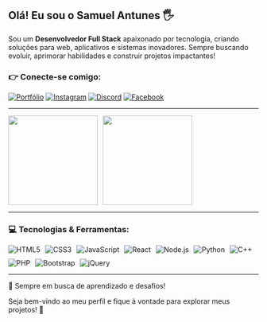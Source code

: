 ## Olá! Eu sou o Samuel Antunes 🖐️

Sou um **Desenvolvedor Full Stack** apaixonado por tecnologia, criando soluções para web, aplicativos e sistemas inovadores. Sempre buscando evoluir, aprimorar habilidades e construir projetos impactantes!

### 👉 Conecte-se comigo:

[![Portfólio](https://img.shields.io/badge/Portf%C3%B3lio-000000?style=for-the-badge&logo=About.me&logoColor=white)](#)
[![Instagram](https://img.shields.io/badge/Instagram-E4405F?style=for-the-badge&logo=instagram&logoColor=white)](https://www.instagram.com/samuelantunes.dp/)
[![Discord](https://img.shields.io/badge/Discord-7289DA?style=for-the-badge&logo=discord&logoColor=white)](#)
[![Facebook](https://img.shields.io/badge/Facebook-1877F2?style=for-the-badge&logo=facebook&logoColor=white)](#)

---
<div style="display: flex; flex-wrap: wrap; gap: 10px;">
  <img height="180em" src="https://github-readme-stats.vercel.app/api?username=SamuelAntunes&show_icons=true&theme=tokyonight&include_all_commits=true&locale=pt-br" />
  <img height="180em" src="https://github-readme-stats.vercel.app/api/top-langs/?username=samuelantunes&theme=tokyonight&layout=compact&locale=pt-br&langs_count=7" />
</div>

---

### 💻 Tecnologias & Ferramentas:

<div style="display: flex; flex-wrap: wrap; gap: 10px;">
  <img alt="HTML5" src="https://img.shields.io/badge/HTML5-E34F26?style=for-the-badge&logo=html5&logoColor=white"/>
  <img alt="CSS3" src="https://img.shields.io/badge/CSS3-1572B6?style=for-the-badge&logo=css3&logoColor=white"/>
  <img alt="JavaScript" src="https://img.shields.io/badge/JavaScript-F7DF1E?style=for-the-badge&logo=javascript&logoColor=black"/>
  <img alt="React" src="https://img.shields.io/badge/React-20232A?style=for-the-badge&logo=react&logoColor=61DAFB"/>
  <img alt="Node.js" src="https://img.shields.io/badge/Node.js-43853D?style=for-the-badge&logo=node.js&logoColor=white"/>
  <img alt="Python" src="https://img.shields.io/badge/Python-14354C?style=for-the-badge&logo=python&logoColor=white"/>
  <img alt="C++" src="https://img.shields.io/badge/C%2B%2B-00599C?style=for-the-badge&logo=c%2B%2B&logoColor=white"/>
  <img alt="PHP" src="https://img.shields.io/badge/PHP-777BB4?style=for-the-badge&logo=php&logoColor=white"/>
  <img alt="Bootstrap" src="https://img.shields.io/badge/Bootstrap-563D7C?style=for-the-badge&logo=bootstrap&logoColor=white"/>
  <img alt="jQuery" src="https://img.shields.io/badge/jQuery-0769AD?style=for-the-badge&logo=jquery&logoColor=white"/>
</div>

---

🚀 Sempre em busca de aprendizado e desafios!

Seja bem-vindo ao meu perfil e fique à vontade para explorar meus projetos! 🚀

